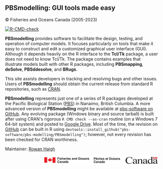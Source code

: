 ## PBSmodelling: GUI tools made easy ##
&copy; Fisheries and Oceans Canada (2005-2023)

<!-- badges: start -->
[![R-CMD-check](https://github.com/seananderson/pbs-modelling/actions/workflows/R-CMD-check.yaml/badge.svg)](https://github.com/seananderson/pbs-modelling/actions/workflows/R-CMD-check.yaml)
<!-- badges: end -->

**PBSmodelling** provides software to facilitate the design, testing, and operation of computer models. It focuses particularly on tools that make it easy to construct and edit a customized graphical user interface (GUI). Although it depends heavily on the R interface to the **Tcl/Tk** package, a user does not need to know Tcl/Tk. The package contains examples that illustrate models built with other R packages, including **PBSmapping**, **deSolve**, **PBSddesolve**, and **BRugs**. 

This site assists developers in tracking and resolving bugs and other issues. Users of **PBSmodelling** should obtain the current release from standard R repositories, such as <a href="https://CRAN.R-project.org/package=PBSmodelling">CRAN</a>.

**PBSmodelling** represents just one of a series of R packages developed at the Pacific Biological Station (<a href="http://www.pac.dfo-mpo.gc.ca/science/facilities-installations/index-eng.html#pbs">PBS</a>) in Nanaimo, British Columbia. A more advanced version of **PBSmodelling** might be available at <a href="https://github.com/pbs-software">pbs-software on GitHub</a>. Any evolving package (Windows binary and source tarball) is built after using CRAN's rigorous `R CMD check --as-cran` routine (on a Windows 7 64-bit system) and posted to <a href="https://drive.google.com/drive/folders/0B2Bkic2Qu5LGOGx1WkRySVYxNFU?usp=sharing">Google Drive</a>. Most of the time, the revision on <a href="https://github.com/pbs-software/pbs-modelling">GitHub</a> can be built in R using `devtools::install_github("pbs-software/pbs-modelling/PBSmodelling")`; however, not every revision has been checked for CRAN worthiness.


Maintainer: <a href="mailto:rowan.haigh@dfo-mpo.gc.ca">Rowan Haigh</a>

<p align="right"><img src="DFOlogo_small.jpg" alt="DFO logo" style="height:30px;"></p> 
